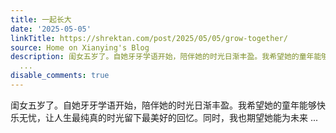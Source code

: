 ```yaml
---
title: 一起长大
date: '2025-05-05'
linkTitle: https://shrektan.com/post/2025/05/05/grow-together/
source: Home on Xianying's Blog
description: 闺女五岁了。自她牙牙学语开始，陪伴她的时光日渐丰盈。我希望她的童年能够快乐无忧，让人生最纯真的时光留下最美好的回忆。同时，我也期望她能为未来
  ...
disable_comments: true
---
```

闺女五岁了。自她牙牙学语开始，陪伴她的时光日渐丰盈。我希望她的童年能够快乐无忧，让人生最纯真的时光留下最美好的回忆。同时，我也期望她能为未来 ...